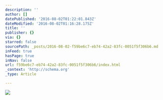 ```yaml
---
description: ''
author: []
datePublished: '2016-08-02T01:22:01.843Z'
dateModified: '2016-08-02T01:16:28.175Z'
title: ''
publisher: {}
via: {}
starred: false
sourcePath: _posts/2016-08-02-f59be6c7-eb74-42a2-83fc-0051f5f306b6.md
inFeed: true
hasPage: true
inNav: false
url: f59be6c7-eb74-42a2-83fc-0051f5f306b6/index.html
_context: 'http://schema.org'
_type: Article

---
```

![](https://the-grid-user-content.s3-us-west-2.amazonaws.com/2fb2a4dd-a81d-4483-8bc9-a744c51431b5.png)